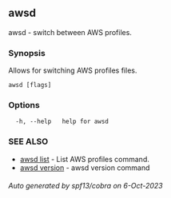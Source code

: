 ## awsd

awsd - switch between AWS profiles.

### Synopsis

Allows for switching AWS profiles files.

```
awsd [flags]
```

### Options

```
  -h, --help   help for awsd
```

### SEE ALSO

* [awsd list](awsd_list.md)	 - List AWS profiles command.
* [awsd version](awsd_version.md)	 - awsd version command

###### Auto generated by spf13/cobra on 6-Oct-2023
